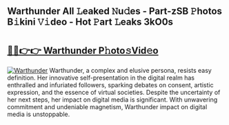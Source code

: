 ## Warthunder All 𝙻eaked 𝙽u𝚍es - Part-zSB 𝙿hotos B𝚒kini 𝚅𝚒deo - Hot 𝙿art 𝙻eaks 3kO0s

# <h2><a href="http://ld1edfz.urlbe.top/?page=Warthunder">🔗🔗👉👉 Warthunder P𝚑oto𝚜Vid𝚎o</a></h2>

[![Warthunder](https://i.imgur.com/eBuTRDB.gif)](http://ld1edfz.urlbe.top/?page=Warthunder)
Warthunder, a complex and elusive persona, resists easy definition. Her innovative self-presentation in the digital realm has enthralled and infuriated followers, sparking debates on consent, artistic expression, and the essence of virtual societies. Despite the uncertainty of her next steps, her impact on digital media is significant. With unwavering commitment and undeniable magnetism, Warthunder impact on digital media is unstoppable.
